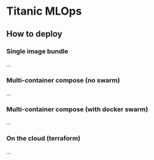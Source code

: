 # Titanic MLOps

## How to deploy

### Single image bundle

...

### Multi-container compose (no swarm)

...

### Multi-container compose (with docker swarm)

...

### On the cloud (terraform)

...
